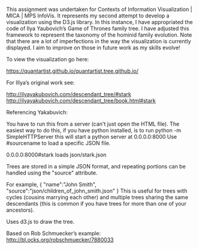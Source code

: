 ﻿This assignment was undertaken for Contexts of Information Visualization | MICA | MPS InfoVis. It represents my second attempt to develop a visualization using the D3.js library. In this instance, I have appropriated the code of Ilya Yaubovich’s Game of Thrones family tree. I have adjusted this framework to represent the taxonomy of the hominid family evolution.
Note that there are a lot of imperfections in the way the visualization is currently displayed. I aim to improve on those in future work as my skills evolve!

To view the visualization go here:

https://quantartist.github.io/quantartist.tree.github.io/

For Illya’s original work see:

http://ilyayakubovich.com/descendant_tree/#stark
http://ilyayakubovich.com/descendant_tree/book.html#stark

Referencing Yakabuvich:

You have to run this from a server (can't just open the HTML file). The easiest way to do this, if you have python installed, is to run
python -m SimpleHTTPServer this will start a python server at 0.0.0.0:8000
Use #sourcename to load a specific JSON file.

0.0.0.0:8000#stark loads json/stark.json

Trees are stored in a simple JSON format, and repeating portions can be handled using the "source" attribute.

For example, { "name":"John Smith", "source":"json/children_of_john_smith.json" }
This is useful for trees with cycles (cousins marrying each other) and multiple trees sharing the same descendants (this is common if you have trees for more than one of your ancestors).

Uses d3.js to draw the tree.

Based on Rob Schmuecker’s example: http://bl.ocks.org/robschmuecker/7880033


